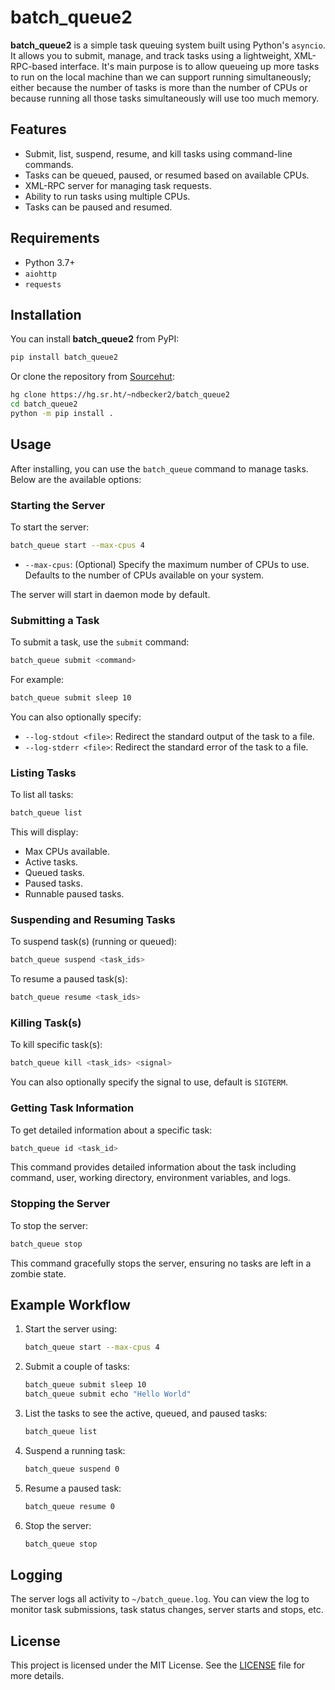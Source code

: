 # batch_queue2

**batch_queue2** is a simple task queuing system built using Python's
`asyncio`. It allows you to submit, manage, and track tasks using a
lightweight, XML-RPC-based interface.  It's main purpose is to allow
queueing up more tasks to run on the local machine than we can support
running simultaneously; either because the number of tasks is more
than the number of CPUs or because running all those tasks
simultaneously will use too much memory.

## Features
- Submit, list, suspend, resume, and kill tasks using command-line commands.
- Tasks can be queued, paused, or resumed based on available CPUs.
- XML-RPC server for managing task requests.
- Ability to run tasks using multiple CPUs.
- Tasks can be paused and resumed.

## Requirements
- Python 3.7+
- `aiohttp`
- `requests`

## Installation
You can install **batch_queue2** from PyPI:

```sh
pip install batch_queue2
```

Or clone the repository from [Sourcehut](https://hg.sr.ht/~ndbecker2/batch_queue2/):

```sh
hg clone https://hg.sr.ht/~ndbecker2/batch_queue2
cd batch_queue2
python -m pip install .
```

## Usage

After installing, you can use the `batch_queue` command to manage tasks. Below are the available options:

### Starting the Server
To start the server:

```sh
batch_queue start --max-cpus 4
```

- `--max-cpus`: (Optional) Specify the maximum number of CPUs to use. Defaults to the number of CPUs available on your system.

The server will start in daemon mode by default.

### Submitting a Task
To submit a task, use the `submit` command:

```sh
batch_queue submit <command>
```
For example:

```sh
batch_queue submit sleep 10
```

You can also optionally specify:
- `--log-stdout <file>`: Redirect the standard output of the task to a file.
- `--log-stderr <file>`: Redirect the standard error of the task to a file.

### Listing Tasks
To list all tasks:

```sh
batch_queue list
```
This will display:
- Max CPUs available.
- Active tasks.
- Queued tasks.
- Paused tasks.
- Runnable paused tasks.

### Suspending and Resuming Tasks
To suspend task(s) (running or queued):

```sh
batch_queue suspend <task_ids>
```

To resume a paused task(s):

```sh
batch_queue resume <task_ids>
```

### Killing Task(s)
To kill specific task(s):

```sh
batch_queue kill <task_ids> <signal>
```
You can also optionally specify the signal to use, default is `SIGTERM`.

### Getting Task Information
To get detailed information about a specific task:

```sh
batch_queue id <task_id>
```
This command provides detailed information about the task including command, user, working directory, environment variables, and logs.

### Stopping the Server
To stop the server:

```sh
batch_queue stop
```
This command gracefully stops the server, ensuring no tasks are left in a zombie state.

## Example Workflow
1. Start the server using:
   ```sh
   batch_queue start --max-cpus 4
   ```

2. Submit a couple of tasks:
   ```sh
   batch_queue submit sleep 10
   batch_queue submit echo "Hello World"
   ```

3. List the tasks to see the active, queued, and paused tasks:
   ```sh
   batch_queue list
   ```

4. Suspend a running task:
   ```sh
   batch_queue suspend 0
   ```

5. Resume a paused task:
   ```sh
   batch_queue resume 0
   ```

6. Stop the server:
   ```sh
   batch_queue stop
   ```

## Logging
The server logs all activity to `~/batch_queue.log`. You can view the log to monitor task submissions, task status changes, server starts and stops, etc.

## License
This project is licensed under the MIT License. See the [LICENSE](LICENSE) file for more details.

